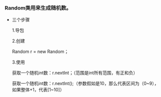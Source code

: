 ### Random类用来生成随机数。
- 三个步骤

    1.导包
    
    2.创建
    
    Random r = new Random；
    
    3.使用
    
    获取一个随机int数：r.nextInt；（范围是int所有范围，有正和负）
    
    获取一个随机int数：r.nextInt();（参数假如是10，那么代表区间为（0~9），如果整体+1，代表[1~10]）